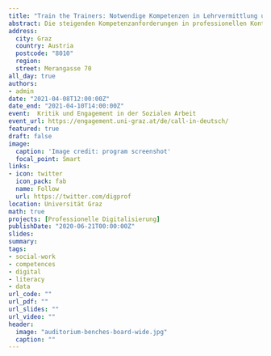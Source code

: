 ```yaml
---
title: "Train the Trainers: Notwendige Kompetenzen in Lehrvermittlung und Forschung Sozialer Berufe"
abstract: Die steigenden Kompetenzanforderungen in professionellen Kontexten Sozialer Berufe stellt auch eine zunehmende Herausforderungen an Ausbildungsprofile und Lehre dar. Die alle Lebensbereiche verändernde Informatisierung sowie der Trend zu Digitalisierung vieler administrativer Prozesse, aber auch verstärkt in der interpersonalen Interaktion, manifestiert die Notwendigkeit des Erwerbs neuer Kompetenzen zur Ausbildung einer umfassenden Digitalen und Data Literacy, also dem verständigen Umgang mit Daten und deren Interpretation und anderer Digitalkompetenzen. Gerade in Sozialen Berufen ist es jedoch wichtig, Datenermittlung und -interpretation als umfassendes Konzept zu vermitteln. Diese Aufgabe stellt zum einen eine besondere Herausforderung an die Ausbildungsprofile der Hochschulen dar, zum anderen jedoch auch an die eigenen Kompetenzen Lehrender, sowie des wissenschaftlichen Nachwuchses. Dieser Beitrag stellt zuerst Optionen der Anpassung der Ausbildungsprofile Sozialer Berufe vor. Im nächsten Schritt werden dann die dafür notwendigen Kompetenzprofile der Wissensvermittelnden, sowie Voraussetzungen für eine erfolgreiche Kompetenzvermittlung in der Lehre kritisch beleuchtet. Dabei stehen veränderte methodische Kenntnisse, die Bewältigung ethischer Fragestellungen und immer zentraler die kritischer Reflexionskompetenz in einer von Digitalisierung veränderten sozialen Wirklichkeit und vom digitalen Kapitalismus geprägten gesellschaftlichen Gesamtkontext im Vordergrund.
address:
  city: Graz
  country: Austria
  postcode: "8010"
  region:
  street: Merangasse 70
all_day: true
authors:
- admin
date: "2021-04-08T12:00:00Z"
date_end: "2021-04-10T14:00:00Z"
event:  Kritik und Engagement in der Sozialen Arbeit
event_url: https://engagement.uni-graz.at/de/call-in-deutsch/
featured: true
draft: false
image:
  caption: 'Image credit: program screenshot'
  focal_point: Smart
links:
- icon: twitter
  icon_pack: fab
  name: Follow
  url: https://twitter.com/digprof
location: Universität Graz
math: true
projects: [Professionelle Digitalisierung]
publishDate: "2020-06-21T00:00:00Z"
slides:
summary:
tags:
- social-work
- competences
- digital
- literacy
- data
url_code: ""
url_pdf: ""
url_slides: ""
url_video: ""
header:
  image: "auditorium-benches-board-wide.jpg"
  caption: ""
---
```

